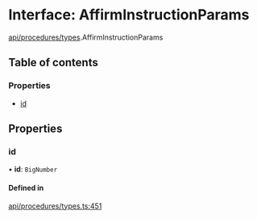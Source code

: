 # Interface: AffirmInstructionParams

[api/procedures/types](../wiki/api.procedures.types).AffirmInstructionParams

## Table of contents

### Properties

- [id](../wiki/api.procedures.types.AffirmInstructionParams#id)

## Properties

### id

• **id**: `BigNumber`

#### Defined in

[api/procedures/types.ts:451](https://github.com/PolymeshAssociation/polymesh-sdk/blob/07a4c5b0/src/api/procedures/types.ts#L451)
